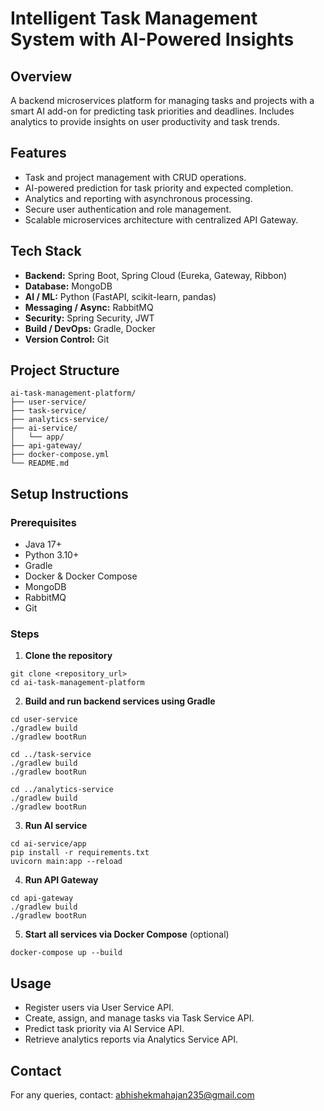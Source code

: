 # Intelligent Task Management System with AI-Powered Insights

## Overview
A backend microservices platform for managing tasks and projects with a smart AI add-on for predicting task priorities and deadlines. Includes analytics to provide insights on user productivity and task trends.

## Features
- Task and project management with CRUD operations.
- AI-powered prediction for task priority and expected completion.
- Analytics and reporting with asynchronous processing.
- Secure user authentication and role management.
- Scalable microservices architecture with centralized API Gateway.

## Tech Stack
- **Backend:** Spring Boot, Spring Cloud (Eureka, Gateway, Ribbon)
- **Database:** MongoDB
- **AI / ML:** Python (FastAPI, scikit-learn, pandas)
- **Messaging / Async:** RabbitMQ
- **Security:** Spring Security, JWT
- **Build / DevOps:** Gradle, Docker
- **Version Control:** Git

## Project Structure
```
ai-task-management-platform/
├── user-service/
├── task-service/
├── analytics-service/
├── ai-service/
│   └── app/
├── api-gateway/
├── docker-compose.yml
└── README.md
```

## Setup Instructions

### Prerequisites
- Java 17+
- Python 3.10+
- Gradle
- Docker & Docker Compose
- MongoDB
- RabbitMQ
- Git

### Steps
1. **Clone the repository**
```
git clone <repository_url>
cd ai-task-management-platform
```

2. **Build and run backend services using Gradle**
```
cd user-service
./gradlew build
./gradlew bootRun

cd ../task-service
./gradlew build
./gradlew bootRun

cd ../analytics-service
./gradlew build
./gradlew bootRun
```

3. **Run AI service**
```
cd ai-service/app
pip install -r requirements.txt
uvicorn main:app --reload
```

4. **Run API Gateway**
```
cd api-gateway
./gradlew build
./gradlew bootRun
```

5. **Start all services via Docker Compose** (optional)
```
docker-compose up --build
```

## Usage
- Register users via User Service API.
- Create, assign, and manage tasks via Task Service API.
- Predict task priority via AI Service API.
- Retrieve analytics reports via Analytics Service API.

## Contact
For any queries, contact: abhishekmahajan235@gmail.com


